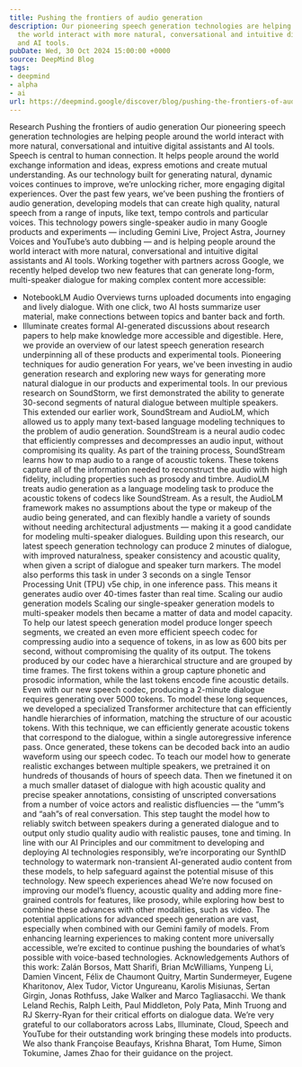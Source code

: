 ```yaml
---
title: Pushing the frontiers of audio generation
description: Our pioneering speech generation technologies are helping people around
  the world interact with more natural, conversational and intuitive digital assistants
  and AI tools.
pubDate: Wed, 30 Oct 2024 15:00:00 +0000
source: DeepMind Blog
tags:
- deepmind
- alpha
- ai
url: https://deepmind.google/discover/blog/pushing-the-frontiers-of-audio-generation/
---
```


Research
Pushing the frontiers of audio generation
Our pioneering speech generation technologies are helping people around the world interact with more natural, conversational and intuitive digital assistants and AI tools.
Speech is central to human connection. It helps people around the world exchange information and ideas, express emotions and create mutual understanding. As our technology built for generating natural, dynamic voices continues to improve, we’re unlocking richer, more engaging digital experiences.
Over the past few years, we’ve been pushing the frontiers of audio generation, developing models that can create high quality, natural speech from a range of inputs, like text, tempo controls and particular voices. This technology powers single-speaker audio in many Google products and experiments — including Gemini Live, Project Astra, Journey Voices and YouTube’s auto dubbing — and is helping people around the world interact with more natural, conversational and intuitive digital assistants and AI tools.
Working together with partners across Google, we recently helped develop two new features that can generate long-form, multi-speaker dialogue for making complex content more accessible:
- NotebookLM Audio Overviews turns uploaded documents into engaging and lively dialogue. With one click, two AI hosts summarize user material, make connections between topics and banter back and forth.
- Illuminate creates formal AI-generated discussions about research papers to help make knowledge more accessible and digestible.
Here, we provide an overview of our latest speech generation research underpinning all of these products and experimental tools.
Pioneering techniques for audio generation
For years, we've been investing in audio generation research and exploring new ways for generating more natural dialogue in our products and experimental tools. In our previous research on SoundStorm, we first demonstrated the ability to generate 30-second segments of natural dialogue between multiple speakers.
This extended our earlier work, SoundStream and AudioLM, which allowed us to apply many text-based language modeling techniques to the problem of audio generation.
SoundStream is a neural audio codec that efficiently compresses and decompresses an audio input, without compromising its quality. As part of the training process, SoundStream learns how to map audio to a range of acoustic tokens. These tokens capture all of the information needed to reconstruct the audio with high fidelity, including properties such as prosody and timbre.
AudioLM treats audio generation as a language modeling task to produce the acoustic tokens of codecs like SoundStream. As a result, the AudioLM framework makes no assumptions about the type or makeup of the audio being generated, and can flexibly handle a variety of sounds without needing architectural adjustments — making it a good candidate for modeling multi-speaker dialogues.
Building upon this research, our latest speech generation technology can produce 2 minutes of dialogue, with improved naturalness, speaker consistency and acoustic quality, when given a script of dialogue and speaker turn markers. The model also performs this task in under 3 seconds on a single Tensor Processing Unit (TPU) v5e chip, in one inference pass. This means it generates audio over 40-times faster than real time.
Scaling our audio generation models
Scaling our single-speaker generation models to multi-speaker models then became a matter of data and model capacity. To help our latest speech generation model produce longer speech segments, we created an even more efficient speech codec for compressing audio into a sequence of tokens, in as low as 600 bits per second, without compromising the quality of its output.
The tokens produced by our codec have a hierarchical structure and are grouped by time frames. The first tokens within a group capture phonetic and prosodic information, while the last tokens encode fine acoustic details.
Even with our new speech codec, producing a 2-minute dialogue requires generating over 5000 tokens. To model these long sequences, we developed a specialized Transformer architecture that can efficiently handle hierarchies of information, matching the structure of our acoustic tokens.
With this technique, we can efficiently generate acoustic tokens that correspond to the dialogue, within a single autoregressive inference pass. Once generated, these tokens can be decoded back into an audio waveform using our speech codec.
To teach our model how to generate realistic exchanges between multiple speakers, we pretrained it on hundreds of thousands of hours of speech data. Then we finetuned it on a much smaller dataset of dialogue with high acoustic quality and precise speaker annotations, consisting of unscripted conversations from a number of voice actors and realistic disfluencies — the “umm”s and “aah”s of real conversation. This step taught the model how to reliably switch between speakers during a generated dialogue and to output only studio quality audio with realistic pauses, tone and timing.
In line with our AI Principles and our commitment to developing and deploying AI technologies responsibly, we’re incorporating our SynthID technology to watermark non-transient AI-generated audio content from these models, to help safeguard against the potential misuse of this technology.
New speech experiences ahead
We’re now focused on improving our model’s fluency, acoustic quality and adding more fine-grained controls for features, like prosody, while exploring how best to combine these advances with other modalities, such as video.
The potential applications for advanced speech generation are vast, especially when combined with our Gemini family of models. From enhancing learning experiences to making content more universally accessible, we’re excited to continue pushing the boundaries of what’s possible with voice-based technologies.
Acknowledgements
Authors of this work: Zalán Borsos, Matt Sharifi, Brian McWilliams, Yunpeng Li, Damien Vincent, Félix de Chaumont Quitry, Martin Sundermeyer, Eugene Kharitonov, Alex Tudor, Victor Ungureanu, Karolis Misiunas, Sertan Girgin, Jonas Rothfuss, Jake Walker and Marco Tagliasacchi.
We thank Leland Rechis, Ralph Leith, Paul Middleton, Poly Pata, Minh Truong and RJ Skerry-Ryan for their critical efforts on dialogue data.
We’re very grateful to our collaborators across Labs, Illuminate, Cloud, Speech and YouTube for their outstanding work bringing these models into products.
We also thank Françoise Beaufays, Krishna Bharat, Tom Hume, Simon Tokumine, James Zhao for their guidance on the project.